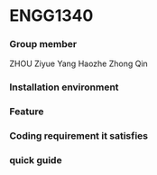 # ENGG1340
### Group member
ZHOU Ziyue
Yang Haozhe
Zhong Qin

### Installation environment

### Feature 

### Coding requirement it satisfies


### quick guide
